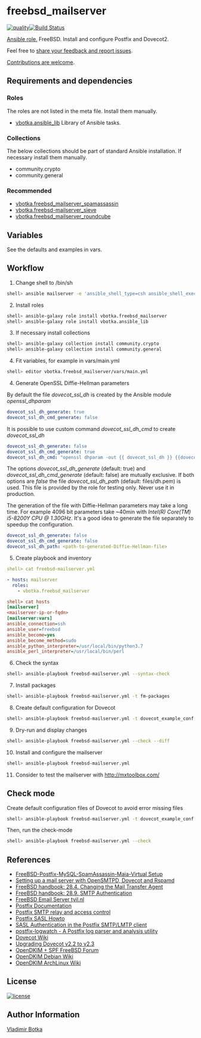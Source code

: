 # freebsd_mailserver

[![quality](https://img.shields.io/ansible/quality/27910)](https://galaxy.ansible.com/vbotka/freebsd_mailserver)[![Build Status](https://travis-ci.org/vbotka/ansible-freebsd-mailserver.svg?branch=master)](https://travis-ci.org/vbotka/ansible-freebsd-mailserver)

[Ansible role.](https://galaxy.ansible.com/vbotka/freebsd_mailserver/) FreeBSD. Install and configure Postfix and Dovecot2.

Feel free to [share your feedback and report issues](https://github.com/vbotka/ansible-freebsd-mailserver/issues).

[Contributions are welcome](https://github.com/firstcontributions/first-contributions).


## Requirements and dependencies

### Roles

The roles are not listed in the meta file. Install them manually.

- [vbotka.ansible_lib](https://galaxy.ansible.com/vbotka/ansible_lib) Library of Ansible tasks.

### Collections

The below collections should be part of standard Ansible installation. If necessary install them manually.

- community.crypto
- community.general

### Recommended

- [vbotka.freebsd_mailserver_spamassassin](https://galaxy.ansible.com/vbotka/freebsd_mailserver_spamassassin/)
- [vbotka.freebsd-mailserver_sieve](https://galaxy.ansible.com/vbotka/freebsd_mailserver_sieve/)
- [vbotka.freebsd_mailserver_roundcube](https://galaxy.ansible.com/vbotka/freebsd_mailserver_roundcube/)


## Variables

See the defaults and examples in vars.


## Workflow

1) Change shell to /bin/sh

```bash
shell> ansible mailserver -e 'ansible_shell_type=csh ansible_shell_executable=/bin/csh' -a 'sudo pw usermod freebsd -s /bin/sh'
```

2) Install roles

```bash
shell> ansible-galaxy role install vbotka.freebsd_mailserver
shell> ansible-galaxy role install vbotka.ansible_lib
```

3) If necessary install collections

```bash
shell> ansible-galaxy collection install community.crypto
shell> ansible-galaxy collection install community.general
```

4) Fit variables, for example in vars/main.yml

```bash
shell> editor vbotka.freebsd_mailserver/vars/main.yml
```

4) Generate OpenSSL Diffie-Hellman parameters

By default the file *dovecot_ssl_dh* is created by the Ansible module *openssl_dhparam*

```yaml
dovecot_ssl_dh_generate: true
dovecot_ssl_dh_cmd_generate: false
```

It is possible to use custom command *dovecot_ssl_dh_cmd* to create *dovecot_ssl_dh*

```yaml
dovecot_ssl_dh_generate: false
dovecot_ssl_dh_cmd_generate: true
dovecot_ssl_dh_cmd: "openssl dhparam -out {{ dovecot_ssl_dh }} {{dovecot_ssl_dh_bits }}"
```

The options *dovecot_ssl_dh_generate* (default: true) and
*dovecot_ssl_dh_cmd_generate* (default: false) are mutually
exclusive. If both options are *false* the file *dovecot_ssl_dh_path*
(default: files/dh.pem) is used. This file is provided by the role for
testing only. Never use it in production.

The generation of the file with Diffie-Hellman parameters may take a
long time. For example 4096 bit parameters take ~40min with *Intel(R)
Core(TM) i5-8200Y CPU @ 1.30GHz*. It's a good idea to generate the
file separately to speedup the configuration.

```yaml
dovecot_ssl_dh_generate: false
dovecot_ssl_dh_cmd_generate: false
dovecot_ssl_dh_path: <path-to-generated-Diffie-Hellman-file>
```

5) Create playbook and inventory

```yaml
shell> cat freebsd-mailserver.yml

- hosts: mailserver
  roles:
    - vbotka.freebsd_mailserver
```

```ini
shell> cat hosts
[mailserver]
<mailserver-ip-or-fqdn>
[mailserver:vars]
ansible_connection=ssh
ansible_user=freebsd
ansible_become=yes
ansible_become_method=sudo
ansible_python_interpreter=/usr/local/bin/python3.7
ansible_perl_interpreter=/usr/local/bin/perl
```

6) Check the syntax

```bash
shell> ansible-playbook freebsd-mailserver.yml --syntax-check
```

7) Install packages

```bash
shell> ansible-playbook freebsd-mailserver.yml -t fm-packages
```

8) Create default configuration for Dovecot

```bash
shell> ansible-playbook freebsd-mailserver.yml -t dovecot_example_conf
```

9) Dry-run and display changes

```bash
shell> ansible-playbook freebsd-mailserver.yml --check --diff
```

10) Install and configure the mailserver

```bash
shell> ansible-playbook freebsd-mailserver.yml
```

11) Consider to test the mailserver with http://mxtoolbox.com/


## Check mode

Create default configuration files of Dovecot to avoid error missing files

```bash
shell> ansible-playbook freebsd-mailserver.yml -t dovecot_example_conf
```

Then, run the check-mode

```bash
shell> ansible-playbook freebsd-mailserver.yml --check
```


## References

- [FreeBSD-Postfix-MySQL-SpamAssassin-Maia-Virtual Setup](http://www.purplehat.org/?page_id=4)
- [Setting up a mail server with OpenSMTPD, Dovecot and Rspamd](https://poolp.org/posts/2019-09-14/setting-up-a-mail-server-with-opensmtpd-dovecot-and-rspamd/)
- [FreeBSD handbook: 28.4. Changing the Mail Transfer Agent](https://www.freebsd.org/doc/handbook/mail-changingmta.html)
- [FreeBSD handbook: 28.9. SMTP Authentication](https://www.freebsd.org/doc/handbook/SMTP-Auth.html)
- [FreeBSD Email Server tyil.nl](https://www.tyil.nl/tag/email/)
- [Postfix Documentation](http://www.postfix.org/documentation.html)
- [Postfix SMTP relay and access control](http://www.postfix.org/SMTPD_ACCESS_README.html)
- [Postfix SASL Howto](http://www.postfix.org/SASL_README.html)
- [SASL Authentication in the Postfix SMTP/LMTP client](http://www.postfix.org/SASL_README.html#client_sasl_enable)
- [postfix-logwatch - A Postfix log parser and analysis utility](https://www.freebsd.org/cgi/man.cgi?query=postfix-logwatch)
- [Dovecot Wiki](https://wiki2.dovecot.org/)
- [Upgrading Dovecot v2.2 to v2.3](https://wiki2.dovecot.org/Upgrading/2.3)
- [OpenDKIM + SPF FreeBSD Forum](https://forums.freebsd.org/threads/opendkim-spf.27201/)
- [OpenDKIM Debian Wiki](https://wiki.debian.org/opendkim)
- [OpenDKIM ArchLinux Wiki](https://wiki.archlinux.org/title/OpenDKIM)


## License

[![license](https://img.shields.io/badge/license-BSD-red.svg)](https://www.freebsd.org/doc/en/articles/bsdl-gpl/article.html)


## Author Information

[Vladimir Botka](https://botka.link)
